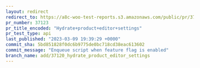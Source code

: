 ```yaml
---
layout: redirect
redirect_to: https://a8c-woo-test-reports.s3.amazonaws.com/public/pr/37123/api/index.html
pr_number: 37123
pr_title_encoded: "Hydrate+product+editor+settings"
pr_test_type: api
last_published: "2023-03-09 19:39:29 +0000"
commit_sha: 5bd851828f0dc6b9775de0bc718cd38eac613602
commit_message: "Enqueue script when feature flag is enabled"
branch_name: add/37120_hydrate_product_editor_settings
---
```

